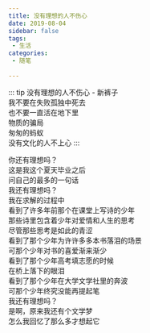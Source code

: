 ```yaml
---
title: 没有理想的人不伤心
date: 2019-08-04
sidebar: false
tags: 
 - 生活
categories:
 - 随笔
  
---
```


::: tip 没有理想的人不伤心 - 新裤子  
我不要在失败孤独中死去  
也不要一直活在地下里  
物质的骗局  
匆匆的蚂蚁  
没有文化的人不上心
:::
<!-- more -->
你还有理想吗？  
这是我这个夏天毕业之后  
问自己的最多的一句话  
我还有理想吗？  
我在求解的过程中  
看到了许多年前那个在课堂上写诗的少年  
那些诗里包含着少年对爱情和人生的思考  
尽管那些思考是如此的青涩  
看到了那个少年为许许多多本书落泪的场景  
可那个少年对书的喜爱渐来渐少  
看到了那个少年高考填志愿的时候  
在桥上落下的眼泪  
看到了那个少年在大学文学社里的奔波  
可那个少年终究没能再提起笔  
我还有理想吗？  
是啊，原来我还有个文学梦  
怎么我回忆了那么多才想起它  
